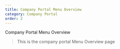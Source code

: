 ```yaml
---
title: Company Portal Menu Overview
category: Company Portal
order: 2
---
```


Company Portal Menu Overview

> This is the company portal Menu Overview page
